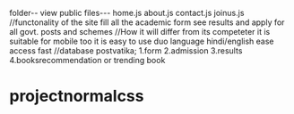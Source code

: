 folder--
view
public
files---
home.js about.js contact.js joinus.js
//functonality of the site
fill all the academic form
see results and apply for all govt. posts and schemes
//How it will differ from its competeter
it is suitable for mobile too
it is easy to use
duo language hindi/english
ease access
fast
//database
postvatika;
1.form
2.admission
3.results
4.booksrecommendation or trending book
# projectnormalcss
